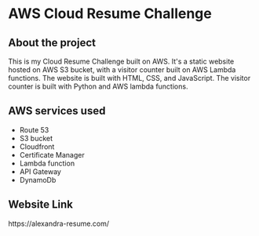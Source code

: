 <!DOCTYPE html>
<html>

<head>
</head>

<body>

  <h1>AWS Cloud Resume Challenge</h1>

  <section>
    <h2>About the project</h2>
    <p>This is my Cloud Resume Challenge built on AWS. It's a static website hosted on AWS S3 bucket, with a visitor counter built on AWS Lambda functions. The website is built with HTML, CSS, and JavaScript. The visitor counter is built with Python and AWS lambda functions.</p>
  </section>

  <section>
  <h2> AWS services used </h2>
    <ul>
    <li>Route 53</li>
    <li>S3 bucket</li>
    <li>Cloudfront</li>
    <li>Certificate Manager</li>
    <li>Lambda function</li>
    <li>API Gateway</li>
    <li>DynamoDb</li>
  </ul>
  </section>

  <section>
    <h2>Website Link</h2>
    <p>https://alexandra-resume.com/</p>
  </section>

</body>

</html>

